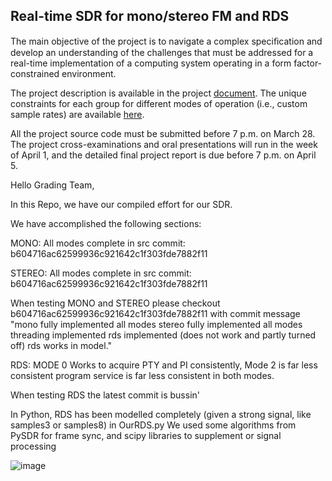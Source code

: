 ## Real-time SDR for mono/stereo FM and RDS

The main objective of the project is to navigate a complex speciﬁcation and develop an understanding of the challenges that must be addressed for a real-time implementation of a computing system operating in a form factor-constrained environment. 

The project description is available in the project [document](doc/3dy4-project-2024.pdf). The unique constraints for each group for different modes of operation (i.e., custom sample rates) are available [here](doc/3dy4-constraints-group-0.pdf).

All the project source code must be submitted before 7 p.m. on March 28. The project cross-examinations and oral presentations will run in the week of April 1, and the detailed final project report is due before 7 p.m. on April 5. 

Hello Grading Team,

In this Repo, we have our compiled effort for our SDR. 

We have accomplished the following sections:

MONO: All modes complete in src commit: b604716ac62599936c921642c1f303fde7882f11

STEREO: All modes complete in src commit:  b604716ac62599936c921642c1f303fde7882f11

When testing MONO and STEREO please checkout b604716ac62599936c921642c1f303fde7882f11 with commit message "mono fully implemented all modes stereo fully implemented all modes threading implemented rds implemented (does not work and partly turned off) rds works in model."

RDS: MODE 0 Works to acquire PTY and PI consistently, Mode 2 is far less consistent
program service is far less consistent in both modes.

When testing RDS the latest commit is bussin'

In Python, RDS has been modelled completely (given a strong signal, like samples3 or samples8) in OurRDS.py
We used some algorithms from PySDR for frame sync, and scipy libraries to supplement or signal processing

![image](https://github.com/3dy4-2024/project-group00-tuesday/assets/96309798/caef31c4-64ec-4028-9908-bebae00bd8b6)
